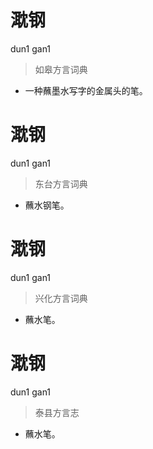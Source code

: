 # 㴷钢
dun1 gan1
> 如皋方言词典
- 一种蘸墨水写字的金属头的笔。

# 㴷钢
dun1 gan1
> 东台方言词典
- 蘸水钢笔。

# 㴷钢
dun1 gan1
> 兴化方言词典
- 蘸水笔。

# 㴷钢
dun1 gan1
> 泰县方言志
- 蘸水笔。
